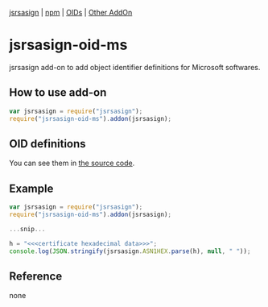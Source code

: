 [jsrsasign](https://github.com/kjur/jsrsasign/) | [npm](https://www.npmjs.com/package/jsrsasign-oid-ms) | [OIDs](https://github.com/kjur/jsrsasign-oid-ms/blob/main/lib/index.js) | [Other AddOn](https://github.com/kjur/jsrsasign/wiki/jsrsasign-Add-On)

# jsrsasign-oid-ms
jsrsasign add-on to add object identifier definitions for Microsoft softwares.

## How to use add-on
```JavaScript
var jsrsasign = require("jsrsasign");
require("jsrsasign-oid-ms").addon(jsrsasign);
```

## OID definitions
You can see them in [the source code](https://github.com/kjur/jsrsasign-oid-ms/blob/main/lib/index.js).

## Example
```JavaScript
var jsrsasign = require("jsrsasign");
require("jsrsasign-oid-ms").addon(jsrsasign);

...snip...

h = "<<<certificate hexadecimal data>>>";
console.log(JSON.stringify(jsrsasign.ASN1HEX.parse(h), null, " "));
```

## Reference
none
